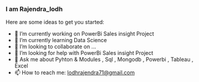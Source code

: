 ### I am Rajendra_lodh 

Here are some ideas to get you started:

- 🔭 I’m currently working on PowerBi Sales insight Project  
- 🌱 I’m currently learning Data Science 
- 👯 I’m looking to collaborate on ...
- 🤔 I’m looking for help with PowerBi Sales insight Project  
- 💬 Ask me about Pyhton & Modules , Sql , Mongodb , Powerbi , Tableau , Excel  
- 📫 How to reach me: lodhrajendra71@gmail.com 


